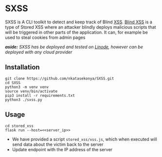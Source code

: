 # SXSS
SXSS is A CLI toolkit to detect and keep track of Blind [XSS](https://xss.js.org/#/). [Blind XSS](https://www.acunetix.com/websitesecurity/detecting-blind-xss-vulnerabilities/) is a type of Stored XSS 
where an attacker blindly deploys malicious scripts that will be triggered in other parts of the application. It can, for example be used to steal cookies from admin pages

***aside:*** *SXSS has be deployed and tested on [Linode](https://www.linode.com/), however can be deployed with any cloud provider*

## Installation
```
git clone https://github.com/nkatasekonya/SXSS.git
cd SXSS
python3 -m venv venv
source venv/bin/activate
pip3 install -r requirements.txt
python3 ./sxss.py
```

## Usage
```
cd stored_xss  
flask run --host=<<server_ip>>
```
- We have provided a script `stored_xss/xss.js`, which when executed will send data about the victim back to the server
- Update endpoint with the IP address of the server
